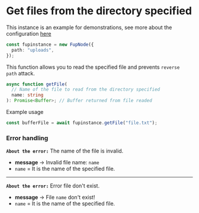 # Get files from the directory specified

This instance is an example for demonstrations, see more about the configuration [here](/documentation/general-config)

```ts
const fupinstance = new FupNode({
  path: "uploads",
});
```

This function allows you to read the specified file and prevents `reverse path` attack.

```ts
async function getFile(
  // Name of the file to read from the directory specified
  name: string
): Promise<Buffer>; // Buffer returned from file readed
```

Example usage

```ts
const bufferFile = await fupinstance.getFile("file.txt");
```

### Error handling

**`About the error:`** The name of the file is invalid.
- **message** -> Invalid file name: `name`
- `name` = It is the name of the specified file.

----

**`About the error:`** Error file don't exist.
- **message** -> File `name` don't exist!
- `name` = It is the name of the specified file.